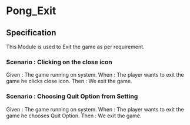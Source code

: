 # Pong_Exit

## Specification

This Module is used to Exit the game as per requirement.

### Scenario : Clicking on the close icon

Given : The game running on system.
When : The player wants to exit the game he clicks close icon.
Then : We exit the game.

### Scenario : Choosing Quit Option from Setting

Given : The game running on system.
When : The player wants to exit the game he chooses Quit Option.
Then : We exit the game.
